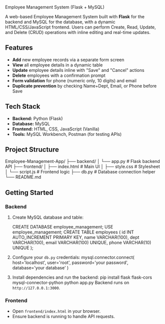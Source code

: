 Employee Management System (Flask + MySQL)

A web-based Employee Management System built with **Flask** for the backend and MySQL for the database, with a dynamic HTML/CSS/JavaScript frontend. Users can perform Create, Read, Update, and Delete (CRUD) operations with inline editing and real-time updates.

##  Features

- **Add** new employee records via a separate form screen  
- **View** all employee details in a dynamic table  
- **Update** employee details inline with "Save" and "Cancel" actions  
- **Delete** employees with a confirmation prompt  
- **Form validation** for phone (numeric only, 10 digits) and email  
- **Duplicate prevention** by checking Name+Dept, Email, or Phone before Save

##  Tech Stack

- **Backend:** Python (Flask)  
- **Database:** MySQL  
- **Frontend:** HTML, CSS, JavaScript (Vanilla)  
- **Tools:** MySQL Workbench, Postman (for testing APIs)

##  Project Structure

Employee-Management-App/
├── backend/
│   └── app.py         # Flask backend API
├── frontend/
│   ├── index.html     # Main UI
│   ├── style.css      # Stylesheet
│   └── script.js      # Frontend logic
├── db.py              # Database connection helper
└── README.md

##  Getting Started

### Backend

1. Create MySQL database and table:

   CREATE DATABASE employee_management;
   USE employee_management;
   CREATE TABLE employees (
     id INT AUTO_INCREMENT PRIMARY KEY,
     name VARCHAR(100),
     dept VARCHAR(100),
     email VARCHAR(100) UNIQUE,
     phone VARCHAR(10) UNIQUE
   );

2. Configure your `db.py` credentials:
   mysql.connector.connect(
     host='localhost',
     user='root',
     password='your password',
     database='your database'
   )
3. Install dependencies and run the backend:
   pip install flask flask-cors mysql-connector-python
   python app.py
 Backend runs on `http://127.0.0.1:3000`.

### Frontend
* Open `frontend/index.html` in your browser.
* Ensure backend is running to handle API requests.




